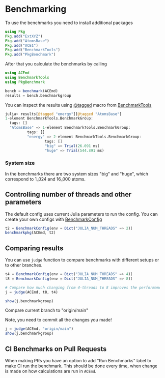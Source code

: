 # Benchmarking

To use the benchmarks you need to install additional packages

```julia
using Pkg
Pkg.add("ExtXYZ")
Pkg.add("AtomsBase")
Pkg.add("ACE1")
Pkg.add("BenchmarkTools")
Pkg.add("PkgBenchmark")
```

After that you calculate the benchmarks by calling

```julia
using ACEmd
using BenchmarkTools
using PkgBenchmark

bench = benchmark(ACEmd)
results = bench.benchmarkgroup
```

You can inspect the results using [@tagged](https://juliaci.github.io/BenchmarkTools.jl/stable/manual/#Indexing-into-a-BenchmarkGroup-using-@tagged) macro from [BenchmarkTools](https://github.com/JuliaCI/BenchmarkTools.jl)

```julia
julia> results[@tagged "energy"][@tagged "AtomsBase"]
1-element BenchmarkTools.BenchmarkGroup:
  tags: []
  "AtomsBase" => 1-element BenchmarkTools.BenchmarkGroup:
          tags: []
          "energy" => 2-element BenchmarkTools.BenchmarkGroup:
                  tags: []
                  "big" => Trial(26.091 ms)
                  "huge" => Trial(544.891 ms)
```

### System size

In the benchmarks there are two system sizes "big" and "huge", which correspond to 1_024 and 16_000 atoms.


## Controlling number of threads and other parameters

The default config uses current Julia parameters to run the config.
You can create your own configs with [BenchmarkConfig](https://juliaci.github.io/PkgBenchmark.jl/stable/run_benchmarks/#PkgBenchmark.BenchmarkConfig)

```julia
t2 = BenchmarkConfig(env = Dict("JULIA_NUM_THREADS" => 2))
benchmarkpkg(ACEmd, t2)
```



## Comparing results

You can use `judge` function to compare benchmarks with different setups or to other branches.

```julia
t4 = BenchmarkConfig(env = Dict("JULIA_NUM_THREADS" => 4))
t8 = BenchmarkConfig(env = Dict("JULIA_NUM_THREADS" => 8))

# Compare how much changing from 4-threads to 8 improves the performance
j = judge(ACEmd, t8, t4)

show(j.benchmarkgroup)
```


Compare current branch to "origin/main"

Note, you need to commit all the changes you made!


```julia
j = judge(ACEmd, "origin/main")
show(j.benchmarkgroup)
```


## CI Benchmarks on Pull Requests

When making PRs you have an option to add "Run Benchmarks" label to make CI run the benchmark. This should be done every time, when change is made on how calculations are run in `ACEmd`.